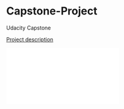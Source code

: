 # Capstone-Project
Udacity Capstone

[Project description](Capstone_Stage1.pdf)

![](art/Oleg_Sheliakin_Nanodgree.pdf)